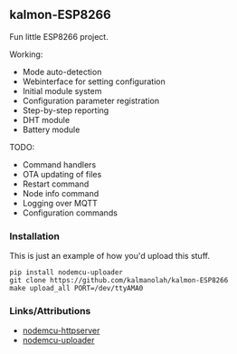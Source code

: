 ## kalmon-ESP8266

Fun little ESP8266 project.

Working:

* Mode auto-detection
* Webinterface for setting configuration
* Initial module system
* Configuration parameter registration
* Step-by-step reporting
* DHT module
* Battery module

TODO:

* Command handlers
* OTA updating of files
* Restart command
* Node info command
* Logging over MQTT
* Configuration commands


### Installation

This is just an example of how you'd upload this stuff.

```
pip install nodemcu-uploader
git clone https://github.com/kalmanolah/kalmon-ESP8266
make upload_all PORT=/dev/ttyAMA0
```

### Links/Attributions

* [nodemcu-httpserver](https://github.com/marcoskirsch/nodemcu-httpserver)
* [nodemcu-uploader](https://github.com/kmpm/nodemcu-uploader)
